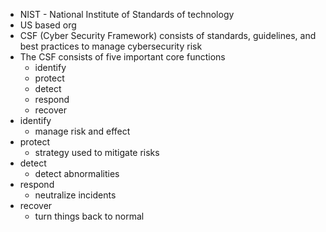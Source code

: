 - NIST - National Institute of Standards of technology
- US based org
- CSF (Cyber Security Framework) consists of standards, guidelines, and best practices to manage cybersecurity risk
- The CSF consists of five important core functions 
  - identify
  - protect
  - detect
  - respond
  - recover
- identify
  - manage risk and effect
- protect
  - strategy used to mitigate risks
- detect
  - detect abnormalities
- respond
  - neutralize incidents
- recover
  - turn things back to normal
